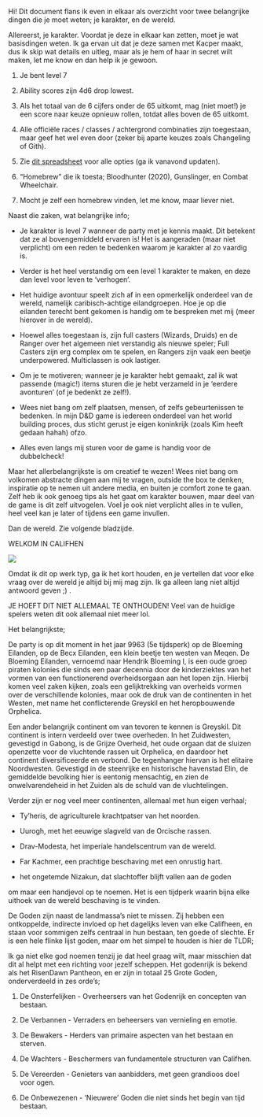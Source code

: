 Hi! Dit document flans ik even in elkaar als overzicht voor twee belangrijke dingen die je moet weten; je karakter, en de wereld.

  

Allereerst, je karakter. Voordat je deze in elkaar kan zetten, moet je wat basisdingen weten. Ik ga ervan uit dat je deze samen met Kacper maakt, dus ik skip wat details en uitleg, maar als je hem of haar in secret wilt maken, let me know en dan help ik je gewoon.

1. Je bent level 7
    
2. Ability scores zijn 4d6 drop lowest. 
    

1. Als het totaal van de 6 cijfers onder de 65 uitkomt, mag (niet moet!) je een score naar keuze opnieuw rollen, totdat alles boven de 65 uitkomt.
    

4. Alle officiële races / classes / achtergrond combinaties zijn toegestaan, maar geef het wel even door (zeker bij aparte keuzes zoals Changeling of Gith).
    

1. Zie [dit spreadsheet](https://docs.google.com/spreadsheets/u/0/d/1SSEhDS8uwnNVtq0gwTCC8763DVy4O-Vq8QNbog8HDNg/edit) voor alle opties (ga ik vanavond updaten).
    

6. “Homebrew” die ik toesta; Bloodhunter (2020), Gunslinger, en Combat Wheelchair.
    

1. Mocht je zelf een homebrew vinden, let me know, maar liever niet.
    

  

Naast die zaken, wat belangrijke info;

- Je karakter is level 7 wanneer de party met je kennis maakt. Dit betekent dat ze al bovengemiddeld ervaren is! Het is aangeraden (maar niet verplicht) om een reden te bedenken waarom je karakter al zo vaardig is.
    

- Verder is het heel verstandig om een level 1 karakter te maken, en deze dan level voor leven te ‘verhogen’.
    

- Het huidige avontuur speelt zich af in een opmerkelijk onderdeel van de wereld, namelijk caribisch-achtige eilandgroepen. Hoe je op die eilanden terecht bent gekomen is handig om te bespreken met mij (meer hierover in de wereld).
    
- Hoewel alles toegestaan is, zijn full casters (Wizards, Druids) en de Ranger over het algemeen niet verstandig als nieuwe speler; Full Casters zijn erg complex om te spelen, en Rangers zijn vaak een beetje underpowered. Multiclassen is ook lastiger.
    
- Om je te motiveren; wanneer je je karakter hebt gemaakt, zal ik wat passende (magic!) items sturen die je hebt verzameld in je ‘eerdere avonturen’ (of je bedenkt ze zelf!).
    
- Wees niet bang om zelf plaatsen, mensen, of zelfs gebeurtenissen te bedenken. In mijn D&D game is iedereen onderdeel van het world building proces, dus sticht gerust je eigen koninkrijk (zoals Kim heeft gedaan hahah) ofzo.
    
- Alles even langs mij sturen voor de game is handig voor de dubbelcheck!
    

  

Maar het allerbelangrijkste is om creatief te wezen! Wees niet bang om volkomen abstracte dingen aan mij te vragen, outside the box te denken, inspiratie op te nemen uit andere media, en buiten je comfort zone te gaan. Zelf heb ik ook genoeg tips als het gaat om karakter bouwen, maar deel van de game is dit zelf uitvogelen. Voel je ook niet verplicht alles in te vullen, heel veel kan je later of tijdens een game invullen.

  

Dan de wereld. Zie volgende bladzijde.

  
  

WELKOM IN CALIFHEN

![](https://lh6.googleusercontent.com/xFuBDpDDToPXvqNuB1sCKPn3srvsUeJvYTPIcsvY8IdDeBLdholY188Yr27K0yFZLuBkN86WA1tn7K8NgMgL8N1r71PBDj5Onca5PJz6jW1owmVOmpHQWx6LpiwWlNVNWp0ozy3mFFhaAF9p2-GcYQ)  

Omdat ik dit op werk typ, ga ik het kort houden, en je vertellen dat voor elke vraag over de wereld je altijd bij mij mag zijn. Ik ga alleen lang niet altijd antwoord geven ;) .

JE HOEFT DIT NIET ALLEMAAL TE ONTHOUDEN! Veel van de huidige spelers weten dit ook allemaal niet meer lol.

  

Het belangrijkste;

De party is op dit moment in het jaar 9963 (5e tijdsperk) op de Bloeming Eilanden, op de Becx Eilanden, een klein beetje ten westen van Meqen. De Bloeming Eilanden, vernoemd naar Hendrik Bloeming I, is een oude groep piraten kolonies die sinds een paar decennia door de kinderziektes van het vormen van een functionerend overheidsorgaan aan het lopen zijn. Hierbij komen veel zaken kijken, zoals een gelijktrekking van overheids vormen over de verschillende kolonies, maar ook de druk van de continenten in het Westen, met name het conflicterende Greyskil en het heropbouwende Orphelica. 

  

Een ander belangrijk continent om van tevoren te kennen is Greyskil. Dit continent is intern verdeeld over twee overheden. In het Zuidwesten, gevestigd in Gabong, is de Grijze Overheid, het oude orgaan dat de sluizen openzette voor de vluchtende rassen uit Orphelica, en daardoor het continent diversificeerde en verbond. De tegenhanger hiervan is het elitaire Noordwesten. Gevestigd in de steenrijke en historische havenstad Elin, de gemiddelde bevolking hier is eentonig mensachtig, en zien de onwelvarendeheid in het Zuiden als de schuld van de vluchtelingen.

  

Verder zijn er nog veel meer continenten, allemaal met hun eigen verhaal; 

- Ty’heris, de agriculturele krachtpatser van het noorden.
    
- Uurogh, met het eeuwige slagveld van de Orcische rassen. 
    
- Drav-Modesta, het imperiale handelscentrum van de wereld. 
    
- Far Kachmer, een prachtige beschaving met een onrustig hart. 
    
- het ongetemde Nizakun, dat slachtoffer blijft vallen aan de goden
    

om maar een handjevol op te noemen. Het is een tijdperk waarin bijna elke uithoek van de wereld beschaving is te vinden.

  

De Goden zijn naast de landmassa’s niet te missen. Zij hebben een ontkoppelde, indirecte invloed op het dagelijks leven van elke Califheen, en staan voor sommigen zelfs centraal in hun bestaan, ten goede of slechte. Er is een hele flinke lijst goden, maar om het simpel te houden is hier de TLDR;

Ik ga niet elke god noemen tenzij je dat heel graag wilt, maar misschien dat dit al helpt met een richting voor jezelf scheppen. Het godenrijk is bekend als het RisenDawn Pantheon, en er zijn in totaal 25 Grote Goden, onderverdeeld in zes orde’s;

1. De Onsterfelijken - Overheersers van het Godenrijk en concepten van bestaan.
    
2. De Verbannen - Verraders en beheersers van vernieling en emotie.
    
3. De Bewakers - Herders van primaire aspecten van het bestaan en sterven.
    
4. De Wachters - Beschermers van fundamentele structuren van Califhen.
    
5. De Vereerden - Genieters van aanbidders, met geen grandioos doel voor ogen.
    
6. De Onbewezenen - ‘Nieuwere’ Goden die niet sinds het begin van tijd bestaan.